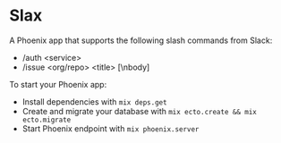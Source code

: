 # Slax

A Phoenix app that supports the following slash commands from Slack:

  * /auth \<service\>
  * /issue \<org/repo\> \<title\> [\nbody]

To start your Phoenix app:

  * Install dependencies with `mix deps.get`
  * Create and migrate your database with `mix ecto.create && mix ecto.migrate`
  * Start Phoenix endpoint with `mix phoenix.server`

